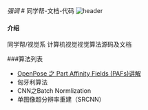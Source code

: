  _强调_ # 同学帮-文档-代码
![header](./bj.jpg)
#### 介绍
同学帮/视觉系 计算机视觉视觉算法源码及文档

###算法列表

* [OpenPose 之 Part Affinity Fields (PAFs)讲解](./PAFs)
* 匈牙利算法
* CNN之Batch Normlization
* 单图像超分辨率重建（SRCNN）